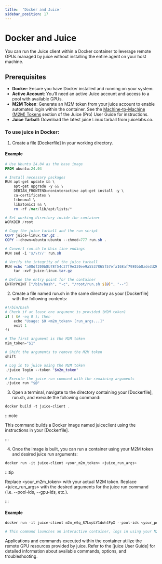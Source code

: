 ```yaml
---
title:  'Docker and Juice'
sidebar_position: 17
---
```


# Docker and Juice

You can run the Juice client within a Docker container to leverage remote GPUs managed by juice without installing the entire agent on your host machine.
 
## Prerequisites

- **Docker**: Ensure you have Docker installed and running on your system. 
- **Active Account**: You'll need an active Juice account and access to a pool with available GPUs. 
- **M2M Token**: Generate an M2M token from your juice account to enable automated login within the container. See the [Machine-to-Machine (M2M) Tokens](/docs/juice/pro-users/cli-app/m2m-tokens.md) section of the Juice (Pro) User Guide for instructions. 
- **Juice Tarball**: Download the latest juice Linux tarball from juicelabs.co.

### To use juice in Docker:

1. Create a file [Dockerfile] in your working directory.

#### Example

```powershell
# Use Ubuntu 24.04 as the base image 
FROM ubuntu:24.04 

# Install necessary packages 
RUN apt-get update && \ 
    apt-get upgrade -y && \ 
    DEBIAN_FRONTEND=noninteractive apt-get install -y \ 
    ca-certificates \ 
    libnuma1 \ 
    libatomic1 && \ 
    rm -rf /var/lib/apt/lists/* 

# Set working directory inside the container 
WORKDIR /root 

# Copy the juice tarball and the run script 
COPY juice-linux.tar.gz . 
COPY --chown=ubuntu:ubuntu --chmod=777 run.sh . 

# Convert run.sh to Unix line endings 
RUN sed -i 's/\r//' run.sh 

# Verify the integrity of the juice tarball 
RUN echo "a08df200b8b78f54c37f9e330ee9a5537865f57efa168af7980bb8ade3d26e97 juice-linux.tar.gz" | sha256sum -c - && \ 
    tar -xvf juice-linux.tar.gz  

# Define the entry point for the container 
ENTRYPOINT ["/bin/bash", "-c", "/root/run.sh ${@}", "--"] 
```

2. Create a file named run.sh in the same directory as your [Dockerfile] with the following contents:

```powershell
#!/bin/bash 
# Check if at least one argument is provided (M2M token) 
if [ $# -eq 0 ]; then 
    echo "Usage: $0 <m2m_token> [run_args...]" 
    exit 1 
fi 

# The first argument is the M2M token 
m2m_token="$1" 

# Shift the arguments to remove the M2M token 
shift 

# Log in to juice using the M2M token 
./juice login --token "$m2m_token" 

# Execute the juice run command with the remaining arguments 
./juice run "$@" 
```

3. Open a terminal, navigate to the directory containing your [Dockerfile], run.sh, and execute the following command: 

```powershell
docker build -t juice-client . 
```

:::note

This command builds a Docker image named juiceclient using the instructions in your [Dockerfile].

:::

4. Once the image is built, you can run a container using your M2M token and desired juice run arguments:

```powershell
docker run -it juice-client <your_m2m_token> <juice_run_args>
```

:::tip
    
Replace \<your_m2m_token\> with your actual M2M token. Replace \<juice_run_args\> with the desired arguments for the juice run command (i.e. --pool-ids, --gpu-ids, etc.).

:::

#### Example

```powershell
docker run -it juice-client m2m_e6q_87LwpLY1dwh4FpX --pool-ids <your_pool_id> bash  

# This command launches an interactive container, logs in using your M2M token, and executes the bash command inside the container. You can replace bash with any other juice command or application you want to run remotely. 
```

Applications and commands executed within the container utilize the remote GPU resources provided by juice. Refer to the [juice User Guide] for detailed information about available commands, options, and troubleshooting.
